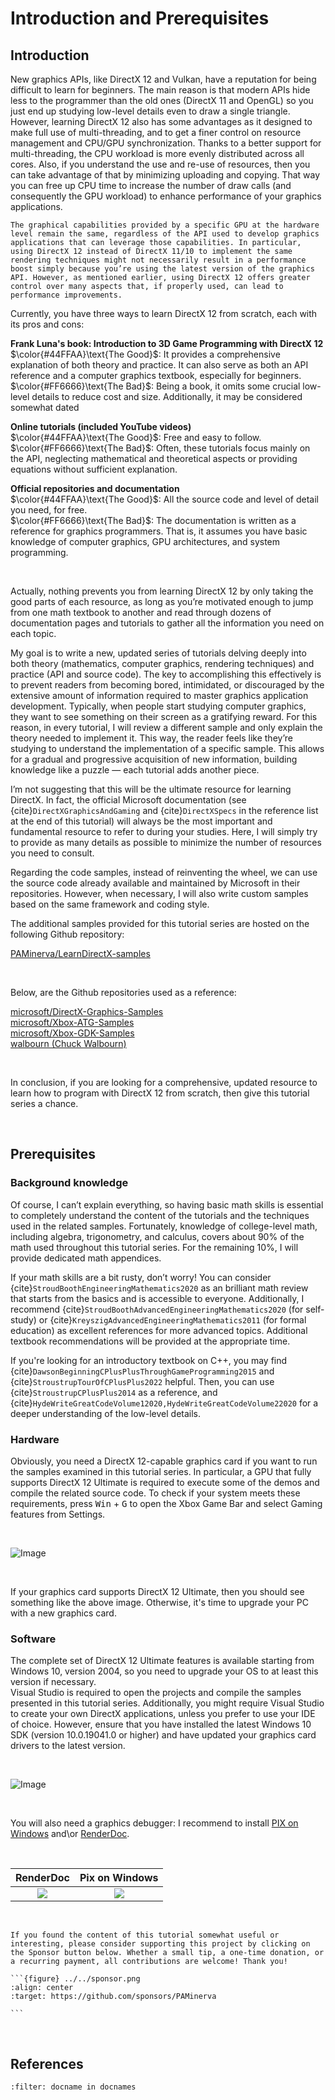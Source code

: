 # Introduction and Prerequisites

## Introduction

New graphics APIs, like DirectX 12 and Vulkan, have a reputation for being difficult to learn for beginners. The main reason is that modern APIs hide less to the programmer than the old ones (DirectX 11 and OpenGL) so you just end up studying low-level details even to draw a single triangle. However, learning DirectX 12 also has some advantages as it designed to make full use of multi-threading, and to get a finer control on resource management and CPU/GPU synchronization. Thanks to a better support for multi-threading, the CPU workload is more evenly distributed across all cores. Also, if you understand the use and re-use of resources, then you can take advantage of that by minimizing uploading and copying. That way you can free up CPU time to increase the number of draw calls (and consequently the GPU workload) to enhance performance of your graphics applications.

```{note}
The graphical capabilities provided by a specific GPU at the hardware level remain the same, regardless of the API used to develop graphics applications that can leverage those capabilities. In particular, using DirectX 12 instead of DirectX 11/10 to implement the same rendering techniques might not necessarily result in a performance boost simply because you’re using the latest version of the graphics API. However, as mentioned earlier, using DirectX 12 offers greater control over many aspects that, if properly used, can lead to performance improvements. 
```

Currently, you have three ways to learn DirectX 12 from scratch, each with its pros and cons:

**Frank Luna's book: Introduction to 3D Game Programming with DirectX 12** <br>
$\color{#44FFAA}\text{The Good}$: It provides a comprehensive explanation of both theory and practice. It can also serve as both an API reference and a computer graphics textbook, especially for beginners. <br>
$\color{#FF6666}\text{The Bad}$: Being a book, it omits some crucial low-level details to reduce cost and size. Additionally, it may be considered somewhat dated

**Online tutorials (included YouTube videos)** <br>
$\color{#44FFAA}\text{The Good}$: Free and easy to follow. <br>
$\color{#FF6666}\text{The Bad}$: Often, these tutorials focus mainly on the API, neglecting mathematical and theoretical aspects or providing equations without sufficient explanation. <br>

**Official repositories and documentation** <br>
$\color{#44FFAA}\text{The Good}$: All the source code and level of detail you need, for free.<br>
$\color{#FF6666}\text{The Bad}$: The documentation is written as a reference for graphics programmers. That is, it assumes you have basic knowledge of computer graphics, GPU architectures, and system programming.

<br>

Actually, nothing prevents you from learning DirectX 12 by only taking the good parts of each resource, as long as you’re motivated enough to jump from one math textbook to another and read through dozens of documentation pages and tutorials to gather all the information you need on each topic.

My goal is to write a new, updated series of tutorials delving deeply into both theory (mathematics, computer graphics, rendering techniques) and practice (API and source code). The key to accomplishing this effectively is to prevent readers from becoming bored, intimidated, or discouraged by the extensive amount of information required to master graphics application development. Typically, when people start studying computer graphics, they want to see something on their screen as a gratifying reward. For this reason, in every tutorial, I will review a different sample and only explain the theory needed to implement it. This way, the reader feels like they’re studying to understand the implementation of a specific sample. This allows for a gradual and progressive acquisition of new information, building knowledge like a puzzle — each tutorial adds another piece.

I’m not suggesting that this will be the ultimate resource for learning DirectX. In fact, the official Microsoft documentation (see {cite}`DirectXGraphicsAndGaming` and {cite}`DirectXSpecs` in the reference list at the end of this tutorial) will always be the most important and fundamental resource to refer to during your studies. Here, I will simply try to provide as many details as possible to minimize the number of resources you need to consult.

Regarding the code samples, instead of reinventing the wheel, we can use the source code already available and maintained by Microsoft in their repositories. However, when necessary, I will also write custom samples based on the same framework and coding style.

The additional samples provided for this tutorial series are hosted on the following Github repository: 

[PAMinerva/LearnDirectX-samples](https://github.com/PAMinerva/LearnDirectX-samples)

<br>

Below, are the Github repositories used as a reference:

[microsoft/DirectX-Graphics-Samples](https://github.com/microsoft/DirectX-Graphics-Samples) <br>
[microsoft/Xbox-ATG-Samples](https://github.com/microsoft/Xbox-ATG-Samples) <br>
[microsoft/Xbox-GDK-Samples](https://github.com/microsoft/Xbox-GDK-Samples) <br>
[walbourn (Chuck Walbourn)](https://github.com/walbourn) <br>

<br>

In conclusion, if you are looking for a comprehensive, updated resource to learn how to program with DirectX 12 from scratch, then give this tutorial series a chance.

<br>

## Prerequisites
### Background knowledge

Of course, I can’t explain everything, so having basic math skills is essential to completely understand the content of the tutorials and the techniques used in the related samples. Fortunately, knowledge of college-level math, including algebra, trigonometry, and calculus, covers about 90% of the math used throughout this tutorial series. For the remaining 10%, I will provide dedicated math appendices.

If your math skills are a bit rusty, don’t worry! You can consider {cite}`StroudBoothEngineeringMathematics2020` as an brilliant math review that starts from the basics and is accessible to everyone. Additionally, I recommend {cite}`StroudBoothAdvancedEngineeringMathematics2020` (for self-study) or {cite}`KreyszigAdvancedEngineeringMathematics2011` (for formal education) as excellent references for more advanced topics. Additional textbook recommendations will be provided at the appropriate time.

If you're looking for an introductory textbook on C++, you may find {cite}`DawsonBeginningCPlusPlusThroughGameProgramming2015` and {cite}`StroustrupTourOfCPlusPlus2022` helpful. Then, you can use {cite}`StroustrupCPlusPlus2014` as a reference, and {cite}`HydeWriteGreatCodeVolume12020,HydeWriteGreatCodeVolume22020` for a deeper understanding of the low-level details.

### Hardware

Obviously, you need a DirectX 12-capable graphics card if you want to run the samples examined in this tutorial series. In particular, a GPU that fully supports DirectX 12 Ultimate is required to execute some of the demos and compile the related source code. To check if your system meets these requirements, press <kbd>Win</kbd> + <kbd>G</kbd> to open the Xbox Game Bar and select Gaming features from Settings.

<br>

![Image](images/XboxGameBar.png)

<br>

If your graphics card supports DirectX 12 Ultimate, then you should see something like the above image. Otherwise, it's time to upgrade your PC with a new graphics card.

### Software

The complete set of DirectX 12 Ultimate features is available starting from Windows 10, version 2004, so you need to upgrade your OS to at least this version if necessary.<br>
Visual Studio is required to open the projects and compile the samples presented in this tutorial series. Additionally, you might require Visual Studio to create your own DirectX applications, unless you prefer to use your IDE of choice. However, ensure that you have installed the latest Windows 10 SDK (version 10.0.19041.0 or higher) and have updated your graphics card drivers to the latest version.

<br>

![Image](images/win10-sdk.PNG)

<br>

You will also need a graphics debugger: I recommend to install <a href="https://devblogs.microsoft.com/pix/download/" target="_blank">PIX on Windows</a> and\or <a href="https://renderdoc.org/" target="_blank">RenderDoc</a>.

<br>

|         RenderDoc         |   Pix on Windows    |
| :-----------------------: | :-----------------: |
| ![](images/renderDoc.jpg) | ![](images/pix.png) |

<br>

````{admonition} Support this project
If you found the content of this tutorial somewhat useful or interesting, please consider supporting this project by clicking on the Sponsor button below. Whether a small tip, a one-time donation, or a recurring payment, all contributions are welcome! Thank you!

```{figure} ../../sponsor.png
:align: center
:target: https://github.com/sponsors/PAMinerva

```
````

<br>

## References
```{bibliography}
:filter: docname in docnames
```
<br>
